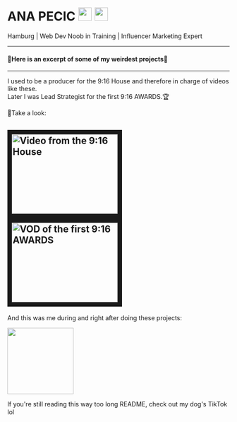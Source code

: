 # ANA PECIC [<img src="https://upload.wikimedia.org/wikipedia/commons/c/ca/LinkedIn_logo_initials.png" width="30" height="30">](https://www.linkedin.com/in/ana-pecic/) [<img src="https://upload.wikimedia.org/wikipedia/commons/e/e7/Instagram_logo_2016.svg" width="30" height="30">](https://www.instagram.com/ana.pec/)
Hamburg | Web Dev Noob in Training | Influencer Marketing Expert 

---
#### 🌟Here is an excerpt of some of my weirdest projects🌟
---
I used to be a producer for the 9:16 House and therefore in charge of videos like these.   
Later I was Lead Strategist for the first 9:16 AWARDS.🏆  

🥹Take a look: 

<a href="http://www.youtube.com/watch?feature=player_embedded&v=c4wiedUlmLY
" target="_blank"><img src="http://img.youtube.com/vi/c4wiedUlmLY/0.jpg" 
alt="Video from the 9:16 House" width="240" height="180" border="10" /></a>
<a href="http://www.youtube.com/watch?feature=player_embedded&v=a6XLFA-XQ3w" target="_blank"><img src="http://img.youtube.com/vi/a6XLFA-XQ3w/0.jpg" 
alt="VOD of the first 9:16 AWARDS" width="240" height="180" border="10" /></a>
---

And this was me during and right after doing these projects:

<img src="https://media.giphy.com/media/3o7TKxR1Eh6HlQComs/giphy.gif?cid=ecf05e47iy17v8sao2cesz4q3yxc3y1bxcx6cw69qeeviz19&ep=v1_gifs_search&rid=giphy.gif" width="150" height="150">

If you're still reading this way too long README, check out my dog's TikTok lol [<img src="https://upload.wikimedia.org/wikipedia/commons/3/34/Ionicons_logo-tiktok.svg" width="15" height="15">]([https://www.instagram.com/ana.pec/](https://www.tiktok.com/@916.dog))


